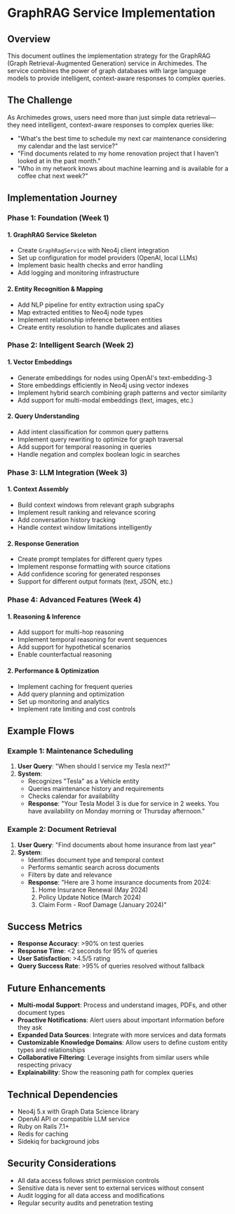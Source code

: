 # GraphRAG Service Implementation

## Overview
This document outlines the implementation strategy for the GraphRAG (Graph Retrieval-Augmented Generation) service in Archimedes. The service combines the power of graph databases with large language models to provide intelligent, context-aware responses to complex queries.

## The Challenge
As Archimedes grows, users need more than just simple data retrieval—they need intelligent, context-aware responses to complex queries like:
- "What's the best time to schedule my next car maintenance considering my calendar and the last service?"
- "Find documents related to my home renovation project that I haven't looked at in the past month."
- "Who in my network knows about machine learning and is available for a coffee chat next week?"

## Implementation Journey

### Phase 1: Foundation (Week 1)

#### 1. GraphRAG Service Skeleton
- Create `GraphRagService` with Neo4j client integration
- Set up configuration for model providers (OpenAI, local LLMs)
- Implement basic health checks and error handling
- Add logging and monitoring infrastructure

#### 2. Entity Recognition & Mapping
- Add NLP pipeline for entity extraction using spaCy
- Map extracted entities to Neo4j node types
- Implement relationship inference between entities
- Create entity resolution to handle duplicates and aliases

### Phase 2: Intelligent Search (Week 2)

#### 1. Vector Embeddings
- Generate embeddings for nodes using OpenAI's text-embedding-3
- Store embeddings efficiently in Neo4j using vector indexes
- Implement hybrid search combining graph patterns and vector similarity
- Add support for multi-modal embeddings (text, images, etc.)

#### 2. Query Understanding
- Add intent classification for common query patterns
- Implement query rewriting to optimize for graph traversal
- Add support for temporal reasoning in queries
- Handle negation and complex boolean logic in searches

### Phase 3: LLM Integration (Week 3)

#### 1. Context Assembly
- Build context windows from relevant graph subgraphs
- Implement result ranking and relevance scoring
- Add conversation history tracking
- Handle context window limitations intelligently

#### 2. Response Generation
- Create prompt templates for different query types
- Implement response formatting with source citations
- Add confidence scoring for generated responses
- Support for different output formats (text, JSON, etc.)

### Phase 4: Advanced Features (Week 4)

#### 1. Reasoning & Inference
- Add support for multi-hop reasoning
- Implement temporal reasoning for event sequences
- Add support for hypothetical scenarios
- Enable counterfactual reasoning

#### 2. Performance & Optimization
- Implement caching for frequent queries
- Add query planning and optimization
- Set up monitoring and analytics
- Implement rate limiting and cost controls

## Example Flows

### Example 1: Maintenance Scheduling
1. **User Query**: "When should I service my Tesla next?"
2. **System**:
   - Recognizes "Tesla" as a Vehicle entity
   - Queries maintenance history and requirements
   - Checks calendar for availability
   - **Response**: "Your Tesla Model 3 is due for service in 2 weeks. You have availability on Monday morning or Thursday afternoon."

### Example 2: Document Retrieval
1. **User Query**: "Find documents about home insurance from last year"
2. **System**:
   - Identifies document type and temporal context
   - Performs semantic search across documents
   - Filters by date and relevance
   - **Response**: "Here are 3 home insurance documents from 2024:
     1. Home Insurance Renewal (May 2024)
     2. Policy Update Notice (March 2024)
     3. Claim Form - Roof Damage (January 2024)"

## Success Metrics
- **Response Accuracy**: >90% on test queries
- **Response Time**: <2 seconds for 95% of queries
- **User Satisfaction**: >4.5/5 rating
- **Query Success Rate**: >95% of queries resolved without fallback

## Future Enhancements
- **Multi-modal Support**: Process and understand images, PDFs, and other document types
- **Proactive Notifications**: Alert users about important information before they ask
- **Expanded Data Sources**: Integrate with more services and data formats
- **Customizable Knowledge Domains**: Allow users to define custom entity types and relationships
- **Collaborative Filtering**: Leverage insights from similar users while respecting privacy
- **Explainability**: Show the reasoning path for complex queries

## Technical Dependencies
- Neo4j 5.x with Graph Data Science library
- OpenAI API or compatible LLM service
- Ruby on Rails 7.1+
- Redis for caching
- Sidekiq for background jobs

## Security Considerations
- All data access follows strict permission controls
- Sensitive data is never sent to external services without consent
- Audit logging for all data access and modifications
- Regular security audits and penetration testing
